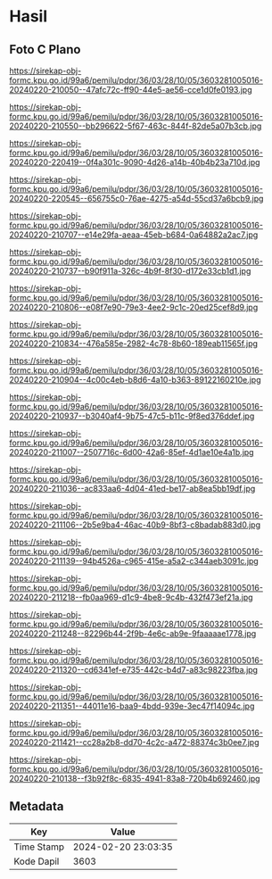 # Hasil

## Foto C Plano

https://sirekap-obj-formc.kpu.go.id/99a6/pemilu/pdpr/36/03/28/10/05/3603281005016-20240220-210050--47afc72c-ff90-44e5-ae56-cce1d0fe0193.jpg

https://sirekap-obj-formc.kpu.go.id/99a6/pemilu/pdpr/36/03/28/10/05/3603281005016-20240220-210550--bb296622-5f67-463c-844f-82de5a07b3cb.jpg

https://sirekap-obj-formc.kpu.go.id/99a6/pemilu/pdpr/36/03/28/10/05/3603281005016-20240220-220419--0f4a301c-9090-4d26-a14b-40b4b23a710d.jpg

https://sirekap-obj-formc.kpu.go.id/99a6/pemilu/pdpr/36/03/28/10/05/3603281005016-20240220-220545--656755c0-76ae-4275-a54d-55cd37a6bcb9.jpg

https://sirekap-obj-formc.kpu.go.id/99a6/pemilu/pdpr/36/03/28/10/05/3603281005016-20240220-210707--e14e29fa-aeaa-45eb-b684-0a64882a2ac7.jpg

https://sirekap-obj-formc.kpu.go.id/99a6/pemilu/pdpr/36/03/28/10/05/3603281005016-20240220-210737--b90f911a-326c-4b9f-8f30-d172e33cb1d1.jpg

https://sirekap-obj-formc.kpu.go.id/99a6/pemilu/pdpr/36/03/28/10/05/3603281005016-20240220-210806--e08f7e90-79e3-4ee2-9c1c-20ed25cef8d9.jpg

https://sirekap-obj-formc.kpu.go.id/99a6/pemilu/pdpr/36/03/28/10/05/3603281005016-20240220-210834--476a585e-2982-4c78-8b60-189eab11565f.jpg

https://sirekap-obj-formc.kpu.go.id/99a6/pemilu/pdpr/36/03/28/10/05/3603281005016-20240220-210904--4c00c4eb-b8d6-4a10-b363-89122160210e.jpg

https://sirekap-obj-formc.kpu.go.id/99a6/pemilu/pdpr/36/03/28/10/05/3603281005016-20240220-210937--b3040af4-9b75-47c5-b11c-9f8ed376ddef.jpg

https://sirekap-obj-formc.kpu.go.id/99a6/pemilu/pdpr/36/03/28/10/05/3603281005016-20240220-211007--2507716c-6d00-42a6-85ef-4d1ae10e4a1b.jpg

https://sirekap-obj-formc.kpu.go.id/99a6/pemilu/pdpr/36/03/28/10/05/3603281005016-20240220-211036--ac833aa6-4d04-41ed-be17-ab8ea5bb19df.jpg

https://sirekap-obj-formc.kpu.go.id/99a6/pemilu/pdpr/36/03/28/10/05/3603281005016-20240220-211106--2b5e9ba4-46ac-40b9-8bf3-c8badab883d0.jpg

https://sirekap-obj-formc.kpu.go.id/99a6/pemilu/pdpr/36/03/28/10/05/3603281005016-20240220-211139--94b4526a-c965-415e-a5a2-c344aeb3091c.jpg

https://sirekap-obj-formc.kpu.go.id/99a6/pemilu/pdpr/36/03/28/10/05/3603281005016-20240220-211218--fb0aa969-d1c9-4be8-9c4b-432f473ef21a.jpg

https://sirekap-obj-formc.kpu.go.id/99a6/pemilu/pdpr/36/03/28/10/05/3603281005016-20240220-211248--82296b44-2f9b-4e6c-ab9e-9faaaaae1778.jpg

https://sirekap-obj-formc.kpu.go.id/99a6/pemilu/pdpr/36/03/28/10/05/3603281005016-20240220-211320--cd6341ef-e735-442c-b4d7-a83c98223fba.jpg

https://sirekap-obj-formc.kpu.go.id/99a6/pemilu/pdpr/36/03/28/10/05/3603281005016-20240220-211351--44011e16-baa9-4bdd-939e-3ec47f14094c.jpg

https://sirekap-obj-formc.kpu.go.id/99a6/pemilu/pdpr/36/03/28/10/05/3603281005016-20240220-211421--cc28a2b8-dd70-4c2c-a472-88374c3b0ee7.jpg

https://sirekap-obj-formc.kpu.go.id/99a6/pemilu/pdpr/36/03/28/10/05/3603281005016-20240220-210138--f3b92f8c-6835-4941-83a8-720b4b692460.jpg


## Metadata

| Key        | Value               |
| ---------- | ------------------- |
| Time Stamp | 2024-02-20 23:03:35 |
| Kode Dapil | 3603                |



